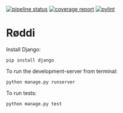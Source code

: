 [![pipeline status](https://gitlab.stud.idi.ntnu.no/tdt4140/landsby-2/gruppe-22/r-ddi/badges/master/pipeline.svg)](https://gitlab.stud.idi.ntnu.no/tdt4140/landsby-2/gruppe-22/r-ddi/-/commits/master)
[![coverage report](https://gitlab.stud.idi.ntnu.no/tdt4140/landsby-2/gruppe-22/r-ddi/badges/master/coverage.svg)](https://gitlab.stud.idi.ntnu.no/tdt4140/landsby-2/gruppe-22/r-ddi/-/commits/master)
[![pylint](https://gitlab.stud.idi.ntnu.no/tdt4140/landsby-2/gruppe-22/r-ddi/badges/pylint.svg)](https://gitlab.stud.idi.ntnu.no/tdt4140/landsby-2/gruppe-22/r-ddi/lint/)

# Røddi

Install Django:
```
pip install django
```

To run the development-server from terminal:
```shell
python manage.py runserver
```

To run tests:
```shell
python manage.py test
```